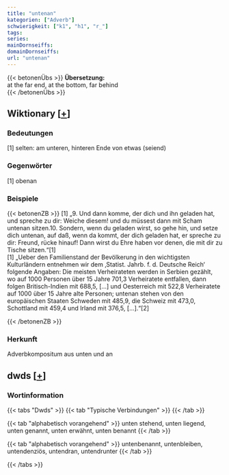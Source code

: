 ```yaml
---
title: "untenan"
kategorien: ["Adverb"]
schwierigkeit: ["k1", "h1", "r_"]
tags:
series:
mainDornseiffs:
domainDornseiffs:
url: "untenan"
---
```


{{< betonenÜbs >}}
**Übersetzung:**  
at the far end, at the bottom, far behind  
{{< /betonenÜbs >}}

## Wiktionary [[+](https://de.wiktionary.org/wiki/untenan)]

### Bedeutungen
[1] selten: am unteren, hinteren Ende von etwas (seiend)  

### Gegenwörter
[1] obenan  

### Beispiele
{{< betonenZB >}}
[1] „9. Und dann komme, der dich und ihn geladen hat, und spreche zu dir: Weiche diesem! und du müssest dann mit Scham untenan sitzen.10. Sondern, wenn du geladen wirst, so gehe hin, und setze dich untenan, auf daß, wenn da kommt, der dich geladen hat, er spreche zu dir: Freund, rücke hinauf! Dann wirst du Ehre haben vor denen, die mit dir zu Tische sitzen.“[1]  
[1] „Ueber den Familienstand der Bevölkerung in den wichtigsten Kulturländern entnehmen wir dem ‚Statist. Jahrb. f. d. Deutsche Reich‘ folgende Angaben: Die meisten Verheirateten werden in Serbien gezählt, wo auf 1000 Personen über 15 Jahre 701,3 Verheiratete entfallen, dann folgen Britisch-Indien mit 688,5, […] und Oesterreich mit 522,8 Verheiratete auf 1000 über 15 Jahre alte Personen; untenan stehen von den europäischen Staaten Schweden mit 485,9, die Schweiz mit 473,0, Schottland mit 459,4 und Irland mit 376,5, […].“[2]  

{{< /betonenZB >}}
### Herkunft
Adverbkompositum aus unten und an  



## dwds [[+](https://www.dwds.de/wb/untenan)]

### Wortinformation
{{< tabs "Dwds" >}}
{{< tab "Typische Verbindungen" >}}
{{< /tab >}}

{{< tab "alphabetisch vorangehend" >}}
unten stehend, unten liegend, unten genannt, unten erwähnt, unten benannt
{{< /tab >}}

{{< tab "alphabetisch vorangehend" >}}
untenbenannt, untenbleiben, untendenziös, untendran, untendrunter
{{< /tab >}}

{{< /tabs >}}

